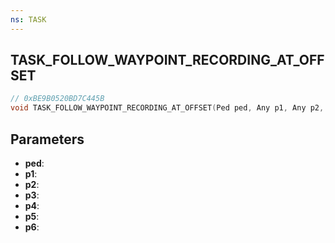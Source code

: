 ```yaml
---
ns: TASK
---
```

## TASK_FOLLOW_WAYPOINT_RECORDING_AT_OFFSET

```c
// 0xBE9B0520BD7C445B
void TASK_FOLLOW_WAYPOINT_RECORDING_AT_OFFSET(Ped ped, Any p1, Any p2, Any p3, Any p4, Any p5, Any p6);
```

## Parameters
* **ped**:
* **p1**:
* **p2**:
* **p3**:
* **p4**:
* **p5**:
* **p6**:
